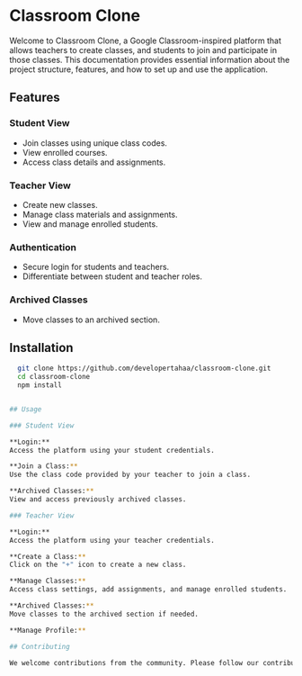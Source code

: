 # Classroom Clone

Welcome to Classroom Clone, a Google Classroom-inspired platform that allows teachers to create classes, and students to join and participate in those classes. This documentation provides essential information about the project structure, features, and how to set up and use the application.

## Features

### Student View

- Join classes using unique class codes.
- View enrolled courses.
- Access class details and assignments.

### Teacher View

- Create new classes.
- Manage class materials and assignments.
- View and manage enrolled students.

### Authentication

- Secure login for students and teachers.
- Differentiate between student and teacher roles.

### Archived Classes

- Move classes to an archived section.

## Installation

```bash
  git clone https://github.com/developertahaa/classroom-clone.git
  cd classroom-clone
  npm install


## Usage

### Student View

**Login:**
Access the platform using your student credentials.

**Join a Class:**
Use the class code provided by your teacher to join a class.

**Archived Classes:**
View and access previously archived classes.

### Teacher View

**Login:**
Access the platform using your teacher credentials.

**Create a Class:**
Click on the "+" icon to create a new class.

**Manage Classes:**
Access class settings, add assignments, and manage enrolled students.

**Archived Classes:**
Move classes to the archived section if needed.

**Manage Profile:**

## Contributing

We welcome contributions from the community. Please follow our contribution guidelines.




